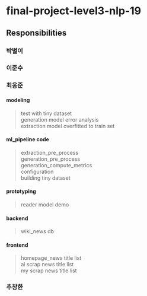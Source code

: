 # final-project-level3-nlp-19


## Responsibilities

### 박별이

### 이준수

### 최웅준
#### modeling
> test with tiny dataset  
> generation model error analysis  
> extraction model overfitted to train set   
#### ml_pipeline code
> extraction_pre_process  
> generation_pre_process  
> generation_compute_metrics  
> configuration  
> building tiny dataset 
#### prototyping
> reader model demo
#### backend
> wiki_news db
#### frontend
> homepage_news title list  
> ai scrap news title list  
> my scrap news title list  

### 추창한

